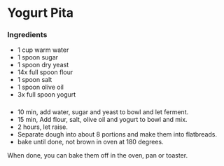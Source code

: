 # Yogurt Pita


### Ingredients

- 1 cup warm water
- 1 spoon sugar
- 1 spoon dry yeast
- 14x full spoon flour
- 1 spoon salt
- 1 spoon olive oil
- 3x full spoon yogurt

### 
- 10 min, add water, sugar and yeast to bowl and let ferment.
- 15 min, Add flour, salt, olive oil and yogurt to bowl and mix. 
- 2 hours, let raise.
- Separate dough into about 8 portions and make them into flatbreads. 
- bake until done, not brown in oven at 180 degrees.

When done, you can bake them off in the oven, pan or toaster. 